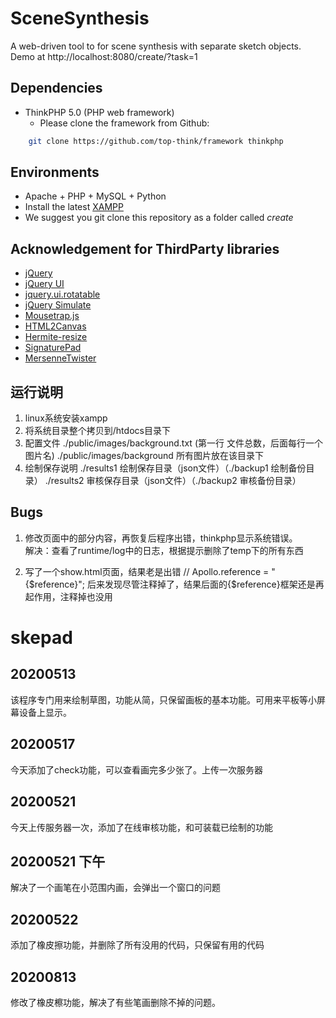 # SceneSynthesis
A web-driven tool to for scene synthesis with separate sketch objects.
Demo at http://localhost:8080/create/?task=1

## Dependencies
* ThinkPHP 5.0 (PHP web framework)
    * Please clone the framework from Github:
```bash
    git clone https://github.com/top-think/framework thinkphp
```

## Environments
* Apache + PHP + MySQL + Python
* Install the latest [XAMPP](https://www.apachefriends.org/index.html)
* We suggest you git clone this repository as a folder called *create*

## Acknowledgement for ThirdParty libraries
* [jQuery](https://jquery.com/)
* [jQuery UI](https://jqueryui.com/)
* [jquery.ui.rotatable](https://github.com/godswearhats/jquery-ui-rotatable)
* [jQuery Simulate](https://github.com/jquery/jquery-simulate)
* [Mousetrap.js](https://craig.is/killing/mice)
* [HTML2Canvas](https://github.com/niklasvh/html2canvas)
* [Hermite-resize](https://github.com/viliusle/Hermite-resize)
* [SignaturePad](https://github.com/szimek/signature_pad)
* [MersenneTwister](https://github.com/pigulla/mersennetwister)

## 运行说明
1. linux系统安装xampp
2. 将系统目录整个拷贝到/htdocs目录下
3. 配置文件 ./public/images/background.txt (第一行 文件总数，后面每行一个图片名)
   ./public/images/background 所有图片放在该目录下
4. 绘制保存说明 ./results1 绘制保存目录（json文件）（./backup1 绘制备份目录）
   ./results2 审核保存目录（json文件）（./backup2 审核备份目录）

## Bugs

1. 修改页面中的部分内容，再恢复后程序出错，thinkphp显示系统错误。   
解决：查看了runtime/log中的日志，根据提示删除了temp下的所有东西

2. 写了一个show.html页面，结果老是出错
// Apollo.reference	=	"{$reference}";
后来发现尽管注释掉了，结果后面的{$reference}框架还是再起作用，注释掉也没用


# skepad
## 20200513
该程序专门用来绘制草图，功能从简，只保留画板的基本功能。可用来平板等小屏幕设备上显示。

## 20200517
今天添加了check功能，可以查看画完多少张了。上传一次服务器

## 20200521
今天上传服务器一次，添加了在线审核功能，和可装载已绘制的功能

## 20200521 下午
解决了一个画笔在小范围内画，会弹出一个窗口的问题

## 20200522 
添加了橡皮擦功能，并删除了所有没用的代码，只保留有用的代码

## 20200813
修改了橡皮檫功能，解决了有些笔画删除不掉的问题。